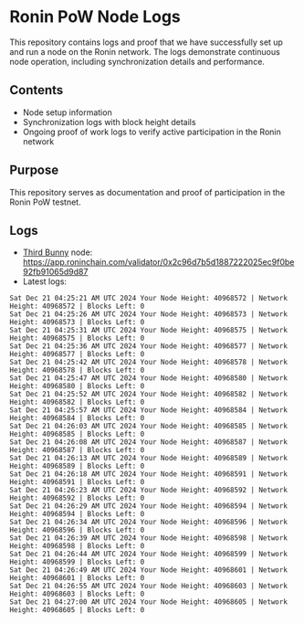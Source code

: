 # Ronin PoW Node Logs

This repository contains logs and proof that we have successfully set up and run a node on the Ronin network. The logs demonstrate continuous node operation, including synchronization details and performance.

## Contents

- Node setup information
- Synchronization logs with block height details
- Ongoing proof of work logs to verify active participation in the Ronin network

## Purpose

This repository serves as documentation and proof of participation in the Ronin PoW testnet.

## Logs

- [Third Bunny](https://thirdbunny.xyz/) node: https://app.roninchain.com/validator/0x2c96d7b5d1887222025ec9f0be92fb91065d9d87
- Latest logs:
```
Sat Dec 21 04:25:21 AM UTC 2024 Your Node Height: 40968572 | Network Height: 40968572 | Blocks Left: 0
Sat Dec 21 04:25:26 AM UTC 2024 Your Node Height: 40968573 | Network Height: 40968573 | Blocks Left: 0
Sat Dec 21 04:25:31 AM UTC 2024 Your Node Height: 40968575 | Network Height: 40968575 | Blocks Left: 0
Sat Dec 21 04:25:36 AM UTC 2024 Your Node Height: 40968577 | Network Height: 40968577 | Blocks Left: 0
Sat Dec 21 04:25:42 AM UTC 2024 Your Node Height: 40968578 | Network Height: 40968578 | Blocks Left: 0
Sat Dec 21 04:25:47 AM UTC 2024 Your Node Height: 40968580 | Network Height: 40968580 | Blocks Left: 0
Sat Dec 21 04:25:52 AM UTC 2024 Your Node Height: 40968582 | Network Height: 40968582 | Blocks Left: 0
Sat Dec 21 04:25:57 AM UTC 2024 Your Node Height: 40968584 | Network Height: 40968584 | Blocks Left: 0
Sat Dec 21 04:26:03 AM UTC 2024 Your Node Height: 40968585 | Network Height: 40968585 | Blocks Left: 0
Sat Dec 21 04:26:08 AM UTC 2024 Your Node Height: 40968587 | Network Height: 40968587 | Blocks Left: 0
Sat Dec 21 04:26:13 AM UTC 2024 Your Node Height: 40968589 | Network Height: 40968589 | Blocks Left: 0
Sat Dec 21 04:26:18 AM UTC 2024 Your Node Height: 40968591 | Network Height: 40968591 | Blocks Left: 0
Sat Dec 21 04:26:23 AM UTC 2024 Your Node Height: 40968592 | Network Height: 40968592 | Blocks Left: 0
Sat Dec 21 04:26:29 AM UTC 2024 Your Node Height: 40968594 | Network Height: 40968594 | Blocks Left: 0
Sat Dec 21 04:26:34 AM UTC 2024 Your Node Height: 40968596 | Network Height: 40968596 | Blocks Left: 0
Sat Dec 21 04:26:39 AM UTC 2024 Your Node Height: 40968598 | Network Height: 40968598 | Blocks Left: 0
Sat Dec 21 04:26:44 AM UTC 2024 Your Node Height: 40968599 | Network Height: 40968599 | Blocks Left: 0
Sat Dec 21 04:26:49 AM UTC 2024 Your Node Height: 40968601 | Network Height: 40968601 | Blocks Left: 0
Sat Dec 21 04:26:55 AM UTC 2024 Your Node Height: 40968603 | Network Height: 40968603 | Blocks Left: 0
Sat Dec 21 04:27:00 AM UTC 2024 Your Node Height: 40968605 | Network Height: 40968605 | Blocks Left: 0
```
